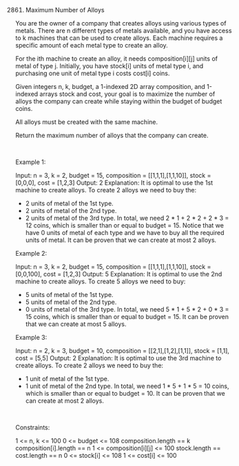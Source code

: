 2861. Maximum Number of Alloys

You are the owner of a company that creates alloys using various types of metals. There are n different types of metals available, and you have access to k machines that can be used to create alloys. Each machine requires a specific amount of each metal type to create an alloy.

For the ith machine to create an alloy, it needs composition[i][j] units of metal of type j. Initially, you have stock[i] units of metal type i, and purchasing one unit of metal type i costs cost[i] coins.

Given integers n, k, budget, a 1-indexed 2D array composition, and 1-indexed arrays stock and cost, your goal is to maximize the number of alloys the company can create while staying within the budget of budget coins.

All alloys must be created with the same machine.

Return the maximum number of alloys that the company can create.

 

Example 1:

Input: n = 3, k = 2, budget = 15, composition = [[1,1,1],[1,1,10]], stock = [0,0,0], cost = [1,2,3]
Output: 2
Explanation: It is optimal to use the 1st machine to create alloys.
To create 2 alloys we need to buy the:
- 2 units of metal of the 1st type.
- 2 units of metal of the 2nd type.
- 2 units of metal of the 3rd type.
In total, we need 2 * 1 + 2 * 2 + 2 * 3 = 12 coins, which is smaller than or equal to budget = 15.
Notice that we have 0 units of metal of each type and we have to buy all the required units of metal.
It can be proven that we can create at most 2 alloys.


Example 2:

Input: n = 3, k = 2, budget = 15, composition = [[1,1,1],[1,1,10]], stock = [0,0,100], cost = [1,2,3]
Output: 5
Explanation: It is optimal to use the 2nd machine to create alloys.
To create 5 alloys we need to buy:
- 5 units of metal of the 1st type.
- 5 units of metal of the 2nd type.
- 0 units of metal of the 3rd type.
In total, we need 5 * 1 + 5 * 2 + 0 * 3 = 15 coins, which is smaller than or equal to budget = 15.
It can be proven that we can create at most 5 alloys.


Example 3:

Input: n = 2, k = 3, budget = 10, composition = [[2,1],[1,2],[1,1]], stock = [1,1], cost = [5,5]
Output: 2
Explanation: It is optimal to use the 3rd machine to create alloys.
To create 2 alloys we need to buy the:
- 1 unit of metal of the 1st type.
- 1 unit of metal of the 2nd type.
In total, we need 1 * 5 + 1 * 5 = 10 coins, which is smaller than or equal to budget = 10.
It can be proven that we can create at most 2 alloys.


 

Constraints:

1 <= n, k <= 100
0 <= budget <= 108
composition.length == k
composition[i].length == n
1 <= composition[i][j] <= 100
stock.length == cost.length == n
0 <= stock[i] <= 108
1 <= cost[i] <= 100